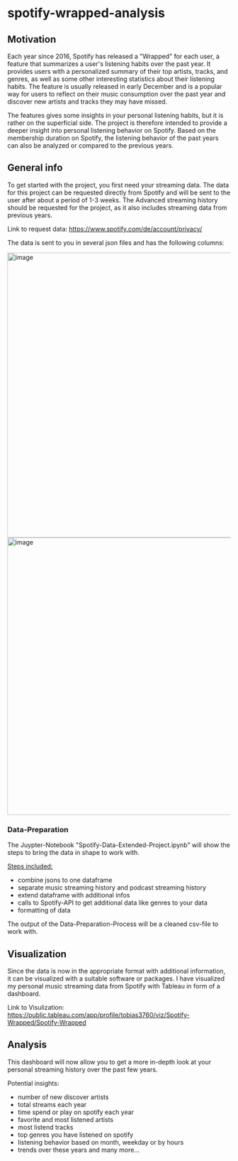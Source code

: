 # spotify-wrapped-analysis

## Motivation
Each year since 2016, Spotify has released a "Wrapped" for each user, a feature that summarizes a user's listening habits over the past year. It provides users with a personalized summary of their top artists, tracks, and genres, as well as some other interesting statistics about their listening habits. The feature is usually released in early December and is a popular way for users to reflect on their music consumption over the past year and discover new artists and tracks they may have missed.

The features gives some insights in your personal listening habits, but it is rather on the superficial side. The project is therefore intended to provide a deeper insight into personal listening behavior on Spotify. Based on the membership duration on Spotify, the listening behavior of the past years can also be analyzed or compared to the previous years.

## General info
To get started with the project, you first need your streaming data. The data for this project can be requested directly from Spotify and will be sent to the user after about a period of 1-3 weeks. The Advanced streaming history should be requested for the project, as it also includes streaming data from previous years.

Link to request data:
https://www.spotify.com/de/account/privacy/

The data is sent to you in several json files and has the following columns:

<img width="642" alt="image" src="https://user-images.githubusercontent.com/84801791/211161739-0d4e9340-f1b7-462b-9d6f-a78d231b9238.png">

<img width="625" alt="image" src="https://user-images.githubusercontent.com/84801791/211161752-eca8102f-d841-4cda-9f0a-37e233fbd054.png">


### Data-Preparation
The Juypter-Notebook "Spotify-Data-Extended-Project.ipynb" will show the steps to bring the data in shape to work with.

<ins>Steps included:</ins>
- combine jsons to one dataframe
- separate music streaming history and podcast streaming history
- extend dataframe with additional infos
- calls to Spotify-API to get additional data like genres to your data
- formatting of data

The output of the Data-Preparation-Process will be a cleaned csv-file to work with.

## Visualization
Since the data is now in the appropriate format with additional information, it can be visualized with a suitable software or packages.
I have visualized my personal music streaming data from Spotify with Tableau in form of a dashboard.

Link to Visulization:
https://public.tableau.com/app/profile/tobias3760/viz/Spotify-Wrapped/Spotify-Wrapped


## Analysis
This dashboard will now allow you to get a more in-depth look at your personal streaming history over the past few years.

Potential insights:
- number of new discover artists
- total streams each year
- time spend or play on spotify each year
- favorite and most listened artists
- most listend tracks
- top genres you have listened on spotify
- listening behavior based on month, weekday or by hours
- trends over these years and many more...


